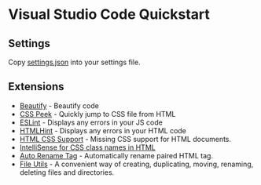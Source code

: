# Visual Studio Code Quickstart

## Settings

Copy [settings.json](settings.json) into your settings file.

## Extensions

- [Beautify] - Beautify code
- [CSS Peek] - Quickly jump to CSS file from HTML
- [ESLint] - Displays any errors in your JS code
- [HTMLHint] - Displays any errors in your HTML code
- [HTML CSS Support] - Missing CSS support for HTML documents.
- [IntelliSense for CSS class names in HTML]
- [Auto Rename Tag] - Automatically rename paired HTML tag.
- [File Utils] - A convenient way of creating, duplicating, moving, renaming, deleting files and directories.




[beautify]: https://marketplace.visualstudio.com/items?itemName=hookyqr.beautify
[CSS Peek]: https://marketplace.visualstudio.com/items?itemName=pranaygp.vscode-css-peek
[ESLint]: https://marketplace.visualstudio.com/items?itemName=dbaeumer.vscode-eslint
[HTML CSS Support]: https://marketplace.visualstudio.com/items?itemName=ecmel.vscode-html-css
[HTMLHint]: https://marketplace.visualstudio.com/items?itemName=mkaufman.htmlhint
[IntelliSense for CSS class names in HTML]: https://marketplace.visualstudio.com/items?itemName=zignd.html-css-class-completion
[Auto Rename Tag]: https://marketplace.visualstudio.com/items?itemName=formulahendry.auto-rename-tag
[File Utils]: https://marketplace.visualstudio.com/items?itemName=sleistner.vscode-fileutils
